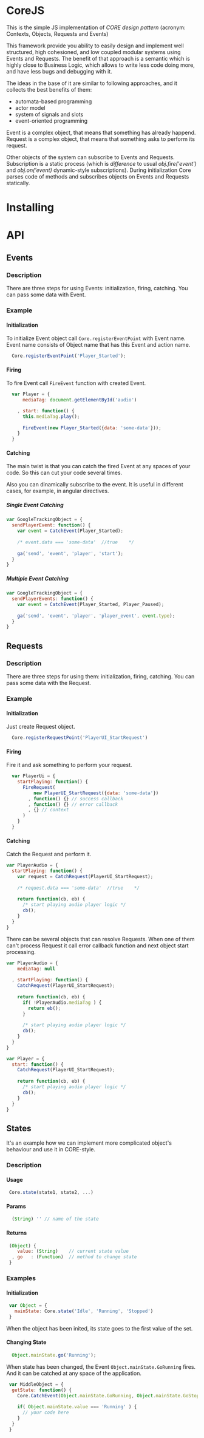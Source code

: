 # CoreJS
This is the simple JS implementation of *CORE design pattern* (acronym: Contexts, Objects, Requests and Events)

This framework provide you ability to easily design and implement well structured, high cohesioned, and low coupled modular systems using Events and Requests. The benefit of that approach is a semantic which is highly close to Business Logic, which allows to write less code doing more, and have less bugs and debugging with it.

The ideas in the base of it are similar to following approaches, and it collects the best benefits of them:

- automata-based programming
- actor model
- system of signals and slots
- event-oriented programming

Event is a complex object, that means that something has already happend.
Request is a complex object, that means that something asks to perform its request.

Other objects of the system can subscribe to Events and Requests. Subscription is a static process (which is *difference* to usual *obj.fire('event')* and *obj.on('event)* dynamic-style subscriptions).
During initialization Core parses code of methods and subscribes objects on Events and Requests statically.

# Installing

# API

## Events
### Description
There are three steps for using Events: initialization, firing, catching.
You can pass some data with Event.

### Example
#### Initialization
To initialize Event object call `Core.registerEventPoint` with Event name. Event name consists of Object name that has this Event and action name.
```javascript
  Core.registerEventPoint('Player_Started');
```

#### Firing
To fire Event call `FireEvent` function with created Event.
```javascript
  var Player = {
      mediaTag: document.getElementById('audio')

    , start: function() {
      this.mediaTag.play();
      
      FireEvent(new Player_Started({data: 'some-data'}));
    }
  }
```

#### Catching
The main twist is that you can catch the fired Event at any spaces of your code.
So this can cut your code several times.

Also you can dinamically subscribe to the event. It is useful in different cases, for example, in angular directives.

##### Single Event Catching
```javascript
var GoogleTrackingObject = {
  sendPlayerEvent: function() {
    var event = CatchEvent(Player_Started);
    
    /* event.data === 'some-data'  //true    */
    
    ga('send', 'event', 'player', 'start');
  }
}
```

##### Multiple Event Catching
```javascript
var GoogleTrackingObject = {
  sendPlayerEvents: function() {
    var event = CatchEvent(Player_Started, Player_Paused);
    
    ga('send', 'event', 'player', 'player_event', event.type);
  }
}
```

## Requests
### Description
There are three steps for using them: initialization, firing, catching.
You can pass some data with the Request.

### Example
#### Initialization
Just create Request object.
```javascript
  Core.registerRequestPoint('PlayerUI_StartRequest')
```

#### Firing
Fire it and ask something to perform your request.
```javascript
  var PlayerUi = {
    startPlaying: function() {
      FireRequest(
          new PlayerUI_StartRequest({data: 'some-data'})
        , function() {} // success callback
        , function() {} // error callback
        , {} // context
      )
    }
  }
```

#### Catching
Catch the Request and perform it.
```javascript
var PlayerAudio = {
  startPlaying: function() {
    var request = CatchRequest(PlayerUI_StartRequest);
    
    /* request.data === 'some-data'  //true    */
    
    return function(cb, eb) {
      /* start playing audio player logic */
      cb();
    }
  }
}
```

There can be several objects that can resolve Requests. When one of them can't process Request it call error callback function and next object start processing.

```javascript
var PlayerAudio = {
    mediaTag: null
  
  , startPlaying: function() {
    CatchRequest(PlayerUI_StartRequest);
    
    return function(cb, eb) {
      if( !PlayerAudio.mediaTag ) {
        return eb();
      }
      
      /* start playing audio player logic */
      cb();
    }
  }
}

var Player = {
  start: function() {
    CatchRequest(PlayerUI_StartRequest);
    
    return function(cb, eb) {
      /* start playing audio player logic */
      cb();
    }
  }
}
```

## States

It's an example how we can implement more complicated object's behaviour and use it in CORE-style.

### Description
#### Usage
```javascript
 Core.state(state1, state2, ...)
```

#### Params
```javascript
  (String) '' // name of the state
```

#### Returns
```javascript
 (Object) {
    value: (String)    // current state value
  , go   : (Function)  // method to change state
 }
```

### Examples
#### Initialization
```javascript
 var Object = {
   mainState: Core.state('Idle', 'Running', 'Stopped')
 }
```
When the object has been inited, its state goes to the first value of the set.


#### Changing State
```javascript
  Object.mainState.go('Running');
```

When state has been changed, the Event `Object.mainState.GoRunning` fires. And it can be catched at any space of the application.

```javascript
 var MiddleObject = {
  getState: function() {
    Core.CatchEvent(Object.mainState.GoRunning, Object.mainState.GoStopped);
    
    if( Object.mainState.value === 'Running' ) {
      // your code here
    }
  }
 }
```
